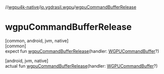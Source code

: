 //[wgpu4k-native](../../index.md)/[io.ygdrasil.wgpu](index.md)/[wgpuCommandBufferRelease](wgpu-command-buffer-release.md)

# wgpuCommandBufferRelease

[common, android, jvm, native]\
[common]\
expect fun [wgpuCommandBufferRelease](wgpu-command-buffer-release.md)(handler: [WGPUCommandBuffer](-w-g-p-u-command-buffer/index.md)?)

[android, jvm, native]\
actual fun [wgpuCommandBufferRelease](wgpu-command-buffer-release.md)(handler: [WGPUCommandBuffer](-w-g-p-u-command-buffer/index.md)?)